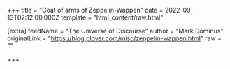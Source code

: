 
+++
title = "Coat of arms of Zeppelin-Wappen"
date = 2022-09-13T02:12:00.000Z
template = "html_content/raw.html"

[extra]
feedName = "The Universe of Discourse"
author = "Mark Dominus"
originalLink = "https://blog.plover.com/misc/zeppelin-wappen.html"
raw = ""

+++

